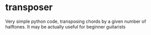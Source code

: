 # transposer
Very simple python code, transposing chords by a given number of halftones. It may be actually useful for beginner guitarists
